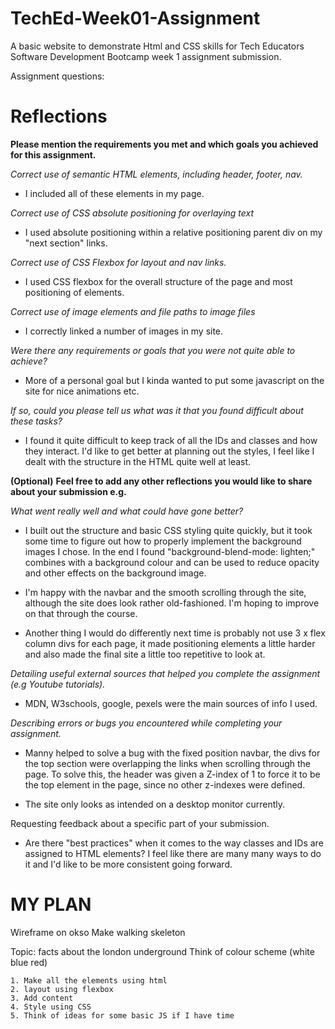 # TechEd-Week01-Assignment

A basic website to demonstrate Html and CSS skills for Tech Educators Software Development Bootcamp week 1 assignment submission.

Assignment questions:

# Reflections

**Please mention the requirements you met and which goals you achieved for this assignment.**

_Correct use of semantic HTML elements, including header, footer, nav._

- I included all of these elements in my page.

_Correct use of CSS absolute positioning for overlaying text_

- I used absolute positioning within a relative positioning parent div on my "next section" links.

_Correct use of CSS Flexbox for layout and nav links._

- I used CSS flexbox for the overall structure of the page and most positioning of elements.

_Correct use of image elements and file paths to image files_

- I correctly linked a number of images in my site.

_Were there any requirements or goals that you were not quite able to achieve?_

- More of a personal goal but I kinda wanted to put some javascript on the site for nice animations etc.

_If so, could you please tell us what was it that you found difficult about these tasks?_

- I found it quite difficult to keep track of all the IDs and classes and how they interact. I'd like to get better at planning out the styles, I feel like I dealt with the structure in the HTML quite well at least.

**(Optional)**
**Feel free to add any other reflections you would like to share about your submission e.g.**

_What went really well and what could have gone better?_

- I built out the structure and basic CSS styling quite quickly, but it took some time to figure out how to properly implement the background images I chose. In the end I found "background-blend-mode: lighten;" combines with a background colour and can be used to reduce opacity and other effects on the background image.

- I'm happy with the navbar and the smooth scrolling through the site, although the site does look rather old-fashioned. I'm hoping to improve on that through the course.

- Another thing I would do differently next time is probably not use 3 x flex column divs for each page, it made positioning elements a little harder and also made the final site a little too repetitive to look at.

_Detailing useful external sources that helped you complete the assignment (e.g Youtube tutorials)._

- MDN, W3schools, google, pexels were the main sources of info I used.

_Describing errors or bugs you encountered while completing your assignment._

- Manny helped to solve a bug with the fixed position navbar, the divs for the top section were overlapping the links when scrolling through the page. To solve this, the header was given a Z-index of 1 to force it to be the top element in the page, since no other z-indexes were defined.

- The site only looks as intended on a desktop monitor currently.

Requesting feedback about a specific part of your submission.

- Are there "best practices" when it comes to the way classes and IDs are assigned to HTML elements? I feel like there are many many ways to do it and I'd like to be more consistent going forward.

# MY PLAN

Wireframe on okso
Make walking skeleton

Topic: facts about the london underground
Think of colour scheme (white blue red)

    1. Make all the elements using html
    2. layout using flexbox
    3. Add content
    4. Style using CSS
    5. Think of ideas for some basic JS if I have time
